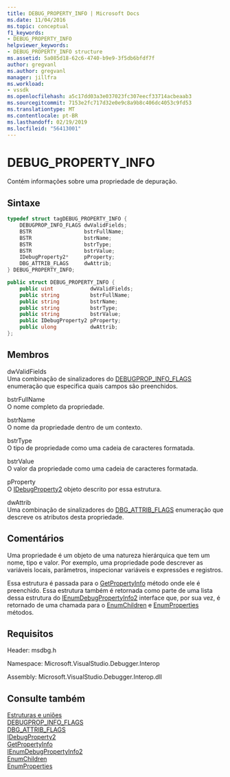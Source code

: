 ```yaml
---
title: DEBUG_PROPERTY_INFO | Microsoft Docs
ms.date: 11/04/2016
ms.topic: conceptual
f1_keywords:
- DEBUG_PROPERTY_INFO
helpviewer_keywords:
- DEBUG_PROPERTY_INFO structure
ms.assetid: 5a085d18-62c6-4740-b9e9-3f5db6bfdf7f
author: gregvanl
ms.author: gregvanl
manager: jillfra
ms.workload:
- vssdk
ms.openlocfilehash: a5c17dd03a3e037023fc307eecf33714acbeaab3
ms.sourcegitcommit: 7153e2fc717d32e0e9c8a9b8c406dc4053c9fd53
ms.translationtype: MT
ms.contentlocale: pt-BR
ms.lasthandoff: 02/19/2019
ms.locfileid: "56413001"
---
```

# <a name="debugpropertyinfo"></a>DEBUG_PROPERTY_INFO
Contém informações sobre uma propriedade de depuração.

## <a name="syntax"></a>Sintaxe

```cpp
typedef struct tagDEBUG_PROPERTY_INFO {
    DEBUGPROP_INFO_FLAGS dwValidFields;
    BSTR                 bstrFullName;
    BSTR                 bstrName;
    BSTR                 bstrType;
    BSTR                 bstrValue;
    IDebugProperty2*     pProperty;
    DBG_ATTRIB_FLAGS     dwAttrib;
} DEBUG_PROPERTY_INFO;
```

```csharp
public struct DEBUG_PROPERTY_INFO {
    public uint            dwValidFields;
    public string          bstrFullName;
    public string          bstrName;
    public string          bstrType;
    public string          bstrValue;
    public IDebugProperty2 pProperty;
    public ulong           dwAttrib;
};
```

## <a name="members"></a>Membros
dwValidFields  
Uma combinação de sinalizadores do [DEBUGPROP_INFO_FLAGS](../../../extensibility/debugger/reference/debugprop-info-flags.md) enumeração que especifica quais campos são preenchidos.

bstrFullName  
O nome completo da propriedade.

bstrName  
O nome da propriedade dentro de um contexto.

bstrType  
O tipo de propriedade como uma cadeia de caracteres formatada.

bstrValue  
O valor da propriedade como uma cadeia de caracteres formatada.

pProperty  
O [IDebugProperty2](../../../extensibility/debugger/reference/idebugproperty2.md) objeto descrito por essa estrutura.

dwAttrib  
Uma combinação de sinalizadores do [DBG_ATTRIB_FLAGS](../../../extensibility/debugger/reference/dbg-attrib-flags.md) enumeração que descreve os atributos desta propriedade.

## <a name="remarks"></a>Comentários
Uma propriedade é um objeto de uma natureza hierárquica que tem um nome, tipo e valor. Por exemplo, uma propriedade pode descrever as variáveis locais, parâmetros, inspecionar variáveis e expressões e registros.

Essa estrutura é passada para o [GetPropertyInfo](../../../extensibility/debugger/reference/idebugproperty2-getpropertyinfo.md) método onde ele é preenchido. Essa estrutura também é retornada como parte de uma lista dessa estrutura do [IEnumDebugPropertyInfo2](../../../extensibility/debugger/reference/ienumdebugpropertyinfo2.md) interface que, por sua vez, é retornado de uma chamada para o [EnumChildren](../../../extensibility/debugger/reference/idebugproperty2-enumchildren.md) e [ EnumProperties](../../../extensibility/debugger/reference/idebugstackframe2-enumproperties.md) métodos.

## <a name="requirements"></a>Requisitos
Header: msdbg.h

Namespace: Microsoft.VisualStudio.Debugger.Interop

Assembly: Microsoft.VisualStudio.Debugger.Interop.dll

## <a name="see-also"></a>Consulte também
[Estruturas e uniões](../../../extensibility/debugger/reference/structures-and-unions.md)  
[DEBUGPROP_INFO_FLAGS](../../../extensibility/debugger/reference/debugprop-info-flags.md)  
[DBG_ATTRIB_FLAGS](../../../extensibility/debugger/reference/dbg-attrib-flags.md)  
[IDebugProperty2](../../../extensibility/debugger/reference/idebugproperty2.md)  
[GetPropertyInfo](../../../extensibility/debugger/reference/idebugproperty2-getpropertyinfo.md)  
[IEnumDebugPropertyInfo2](../../../extensibility/debugger/reference/ienumdebugpropertyinfo2.md)  
[EnumChildren](../../../extensibility/debugger/reference/idebugproperty2-enumchildren.md)  
[EnumProperties](../../../extensibility/debugger/reference/idebugstackframe2-enumproperties.md)
